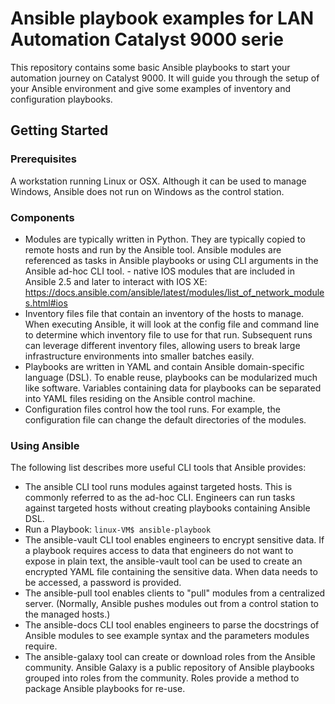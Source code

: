 # Ansible playbook examples for LAN Automation Catalyst 9000 serie

This repository contains some basic Ansible playbooks to start your automation journey on Catalyst 9000. It will guide you through the setup of your Ansible environment and give some examples of inventory and configuration playbooks.

## Getting Started


### Prerequisites
A workstation running Linux or OSX. Although it can be used to manage Windows, Ansible does not run on Windows as the control station.

### Components
* Modules are typically written in Python. They are typically copied to remote hosts and run by the Ansible tool. Ansible modules are referenced as tasks in Ansible playbooks or using CLI arguments in the Ansible ad-hoc CLI tool. - native IOS modules that are included in Ansible 2.5 and later to interact with IOS XE:  https://docs.ansible.com/ansible/latest/modules/list_of_network_modules.html#ios
* Inventory files file that contain an inventory of the hosts to manage. When executing Ansible, it will look at the config file and command line to determine which inventory file to use for that run. Subsequent runs can leverage different inventory files, allowing users to break large infrastructure environments into smaller batches easily.
* Playbooks are written in YAML and contain Ansible domain-specific language (DSL). To enable reuse, playbooks can be modularized much like software. Variables containing data for playbooks can be separated into YAML files residing on the Ansible control machine.
* Configuration files control how the tool runs. For example, the configuration file can change the default directories of the modules.

### Using Ansible

The following list describes more useful CLI tools that Ansible provides:

* The ansible CLI tool runs modules against targeted hosts. This is commonly referred to as the ad-hoc CLI. Engineers can run tasks against targeted hosts without creating playbooks containing Ansible DSL.
* Run a Playbook:  ```linux-VM$ ansible-playbook```
* The ansible-vault CLI tool enables engineers to encrypt sensitive data. If a playbook requires access to data that engineers do not want to expose in plain text, the ansible-vault tool can be used to create an encrypted YAML file containing the sensitive data. When data needs to be accessed, a password is provided.
* The ansible-pull tool enables clients to "pull" modules from a centralized server. (Normally, Ansible pushes modules out from a control station to the managed hosts.)
* The ansible-docs CLI tool enables engineers to parse the docstrings of Ansible modules to see example syntax and the parameters modules require.
* The ansible-galaxy tool can create or download roles from the Ansible community. Ansible Galaxy is a public repository of Ansible playbooks grouped into roles from the community. Roles provide a method to package Ansible playbooks for re-use.

